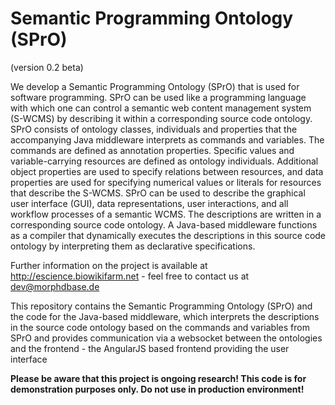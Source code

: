 # Semantic Programming Ontology (SPrO)
(version 0.2 beta)

We develop a Semantic Programming Ontology (SPrO) that is used for software programming. SPrO can be used like a programming language with which one can control a semantic web content management system (S-WCMS) by describing it within a corresponding source code ontology. SPrO consists of ontology classes, individuals and properties that the accompanying Java middleware interprets as commands and variables. The commands are defined as annotation properties. Specific values and variable-carrying resources are defined as ontology individuals. Additional object properties are used to specify relations between resources, and data properties are used for specifying numerical values or literals for resources that describe the S-WCMS. SPrO can be used to describe the graphical user interface (GUI), data representations, user interactions, and all workflow processes of a semantic WCMS. The descriptions are written in a corresponding source code ontology. A Java-based middleware functions as a compiler that dynamically executes the descriptions in this source code ontology by interpreting them as declarative specifications. 

Further information on the project is available at http://escience.biowikifarm.net - feel free to contact us at 
dev@morphdbase.de

This repository contains the Semantic Programming Ontology (SPrO) and the code for the Java-based middleware, which 
interprets the descriptions in the source code ontology based on the commands and variables from SPrO and provides 
communication via a websocket between the ontologies and the frontend - the AngularJS based frontend providing the 
user interface

**Please be aware that this project is ongoing research! This code is for demonstration purposes only. Do not use
 in production environment!**
  
